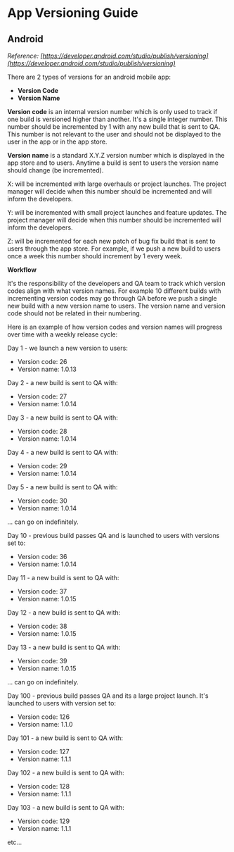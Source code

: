 # App Versioning Guide

## Android

*Reference: [https://developer.android.com/studio/publish/versioning](https://developer.android.com/studio/publish/versioning)*

There are 2 types of versions for an android mobile app:

- **Version Code**
- **Version Name**

**Version code** is an internal version number which is only used to track if one build is versioned higher than another. It's a single integer number. This number should be incremented by 1 with any new build that is sent to QA. This number is not relevant to the user and should not be displayed to the user in the app or in the app store. 

**Version name** is a standard X.Y.Z version number which is displayed in the app store and to users. Anytime a build is sent to users the version name should change (be incremented). 

X: will be incremented with large overhauls or project launches. The project manager will decide when this number should be incremented and will inform the developers.

Y: will be incremented with small project launches and feature updates. The project manager will decide when this number should be incremented will inform the developers.

Z: will be incremented for each new patch of bug fix build that is sent to users through the app store. For example, if we push a new build to users once a week this number should increment by 1 every week.

**Workflow**

It's the responsibility of the developers and QA team to track which version codes align with what version names. For example 10 different builds with incrementing version codes may go through QA before we push a single new build with a new version name to users. The version name and version code should not be related in their numbering.

Here is an example of how version codes and version names will progress over time with a weekly release cycle:

Day 1 - we launch a new version to users:
- Version code: 26
- Version name: 1.0.13

Day 2 - a new build is sent to QA with:
- Version code: 27
- Version name: 1.0.14

Day 3 - a new build is sent to QA with:
- Version code: 28
- Version name: 1.0.14

Day 4 - a new build is sent to QA with:
- Version code: 29
- Version name: 1.0.14

Day 5 - a new build is sent to QA with:
- Version code: 30
- Version name: 1.0.14

... can go on indefinitely.

Day 10 - previous build passes QA and is launched to users with versions set to:
- Version code: 36
- Version name: 1.0.14

Day 11 - a new build is sent to QA with:
- Version code: 37
- Version name: 1.0.15

Day 12 - a new build is sent to QA with:
- Version code: 38
- Version name: 1.0.15

Day 13 - a new build is sent to QA with:
- Version code: 39
- Version name: 1.0.15

... can go on indefinitely.
 
Day 100 - previous build passes QA and its a large project launch. It's launched to users with version set to:
- Version code: 126
- Version name: 1.1.0

Day 101 - a new build is sent to QA with:
- Version code: 127
- Version name: 1.1.1

Day 102 - a new build is sent to QA with:
- Version code: 128
- Version name: 1.1.1

Day 103 - a new build is sent to QA with:
- Version code: 129
- Version name: 1.1.1

etc...